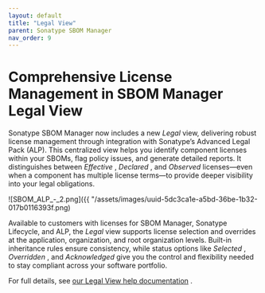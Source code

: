 ```yaml
---
layout: default
title: "Legal View"
parent: Sonatype SBOM Manager
nav_order: 9
---
```


# Comprehensive License Management in SBOM Manager Legal View

Sonatype SBOM Manager now includes a new *Legal* view, delivering robust license management through integration with Sonatype’s Advanced Legal Pack (ALP). This centralized view helps you identify component licenses within your SBOMs, flag policy issues, and generate detailed reports. It distinguishes between *Effective* , *Declared* , and *Observed* licenses—even when a component has multiple license terms—to provide deeper visibility into your legal obligations.

![SBOM_ALP_-_2.png]({{ "/assets/images/uuid-5dc3ca1e-a5bd-36be-1b32-017b0116393f.png)

Available to customers with licenses for SBOM Manager, Sonatype Lifecycle, and ALP, the *Legal* view supports license selection and overrides at the application, organization, and root organization levels. Built-in inheritance rules ensure consistency, while status options like *Selected* , *Overridden* , and *Acknowledged* give you the control and flexibility needed to stay compliant across your software portfolio.

For full details, see [our Legal View help documentation](#UUID-534cb1bb-a1c0-ee08-acd9-f1a176532748) .
